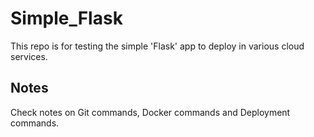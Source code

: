 # Simple_Flask
This repo is for testing the simple 'Flask' app to deploy in various cloud services. 


## Notes
Check notes on Git commands, Docker commands and Deployment commands.
